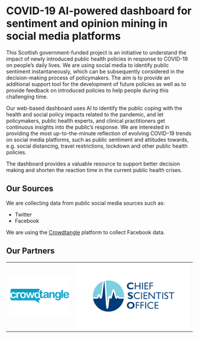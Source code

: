 <!-- # Artificial Intelligence (AI)-powered dashboard for COVID-19 related public sentiment and opinion mining in social media platforms -->

# COVID-19 AI-powered dashboard for sentiment and opinion mining in social media platforms

This Scottish government-funded project is an initiative to understand the impact of newly introduced public health policies in response to COVID-19 on people’s daily lives. We are using social media to identify public sentiment instantaneously, which can be subsequently considered in the decision-making process of policymakers. The aim is to provide an additional support tool for the development of future policies as well as to provide feedback on introduced policies to help people during this challenging time.

Our web-based dashboard uses AI to identify the public coping with the health and social policy impacts related to the pandemic, and let policymakers, public health experts, and clinical practitioners get continuous insights into the public’s response. We are interested in providing the most up-to-the-minute reflection of evolving COVID-19 trends on social media platforms, such as public sentiment and attitudes towards, e.g. social distancing, travel restrictions, lockdown and other public health policies. 

The dashboard provides a valuable resource to support better decision making and shorten the reaction time in the current public health crises.


## Our Sources

We are collecting data from public social media sources such as:

* Twitter
* Facebook

We are using the [Crowdtangle](https://www.crowdtangle.com/) platform to collect Facebook data.


## Our Partners


<table>
<tr> 
    <th>
        <picture>
            <source media="(max-width: 799px)" srcset="/images/crowdtangle-320w.png"> 
            <source media="(min-width: 800px)" srcset="/images/crowdtangle.png">
            <img src="/images/crowdtangle.png" alt="CrowdTangle" class="partner1" />
        </picture>
    </th>
    <th>
        <picture>
            <source media="(max-width: 799px)" srcset="/images/cso-logo-320w.png"> 
            <source media="(min-width: 800px)" srcset="/images/cso-logo.png">
            <img src="/images/cso-logo.png" alt="Chief Scientist Officer" class="partner2" />
        </picture>
    </th>
    <!-- <th>
        <picture>
            <source media="(max-width: 799px)" srcset="/images/usher_institute_logo-320w.png"> 
            <source media="(min-width: 800px)" srcset="/images/usher_institute_logo.png">
            <img src="/images/usher_institute_logo.png" alt="Usher Institute" class="partner3" />
        </picture>
    </th> -->
</tr>
</table>